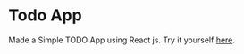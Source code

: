 # Todo App

Made a Simple TODO App using React js. Try it yourself <a href='https://todolist-arb.netlify.app/'>here</a>. 
